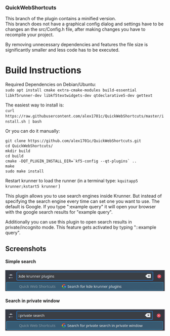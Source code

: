 ### QuickWebShortcuts

This branch of the plugin contains a minified version.  
This branch does not have a graphical config dialog and settings have to be changes an the src/Config.h
file, after making changes you have to recompile your project.

By removing unnecessary dependencies and features the file size is significantly smaller
and less code has to be executed.  

# Build Instructions

Required Dependencies on Debian/Ubuntu:  
`sudo apt install cmake extra-cmake-modules build-essential libkf5runner-dev libkf5textwidgets-dev qtdeclarative5-dev gettext`

The easiest way to install is:  
`curl https://raw.githubusercontent.com/alex1701c/QuickWebShortcuts/master/install.sh | bash`

Or you can do it manually:

```
git clone https://github.com/alex1701c/QuickWebShortcuts.git  
cd QuickWebShortcuts/
mkdir build
cd build
cmake -DQT_PLUGIN_INSTALL_DIR=`kf5-config --qt-plugins` ..
make
sudo make install
```
Restart krunner to load the runner (in a terminal type: `kquitapp5 krunner;kstart5 krunner` )

This plugin allows you to use search engines inside Krunner. But instead of specifying the search
engine every time can set one you want to use. The default is Google. If you type ":example query" it will open your 
browser with the google search results for "example query". 

Additionally you can use this plugin to open search results in private/incognito mode. 
This feature gets activated by typing "::example query".

## Screenshots

#### Simple search
![Simple search](https://raw.githubusercontent.com/alex1701c/Screenshots/master/QuickWebShortcuts/simple_search.png)

#### Search in private window
![Search in private window](https://raw.githubusercontent.com/alex1701c/Screenshots/master/QuickWebShortcuts/private_window_search.png)

